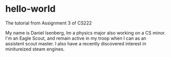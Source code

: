 # hello-world
The tutorial from Assignment 3 of CS222

My name is Daniel Isenberg, Im a physics major also working on a CS minor. I'm an Eagle Scout, and remain active in my troop when I can as an assistent scout master. I also have a recently discovered interest in minitureized steam engines.
